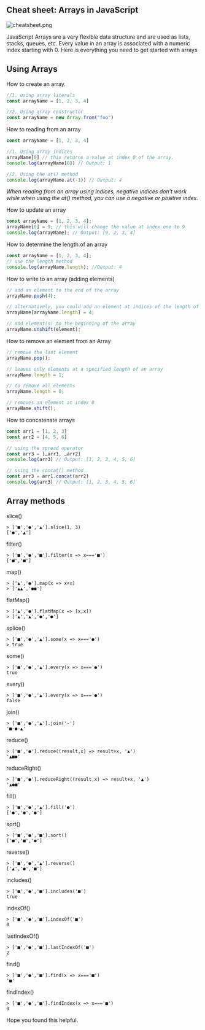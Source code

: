 ## Cheat sheet: Arrays in JavaScript

![cheatsheet.png](https://cdn.hashnode.com/res/hashnode/image/upload/v1642920690863/4CDkV-oIs.png)

JavaScript Arrays are a very flexible data structure and are used as lists, stacks, queues, etc. Every value in an array is associated with a numeric index starting with 0. Here is everything you need to get started with arrays


## Using Arrays

How to create an array.

```js
//1. using array literals
const arrayName = [1, 2, 3, 4]

//2. Using array constructor
const arrayName = new Array.from("foo")
```

How to reading from an array

```js
const arrayName = [1, 2, 3, 4]

//1. Using array indices
arrayName[0] // this returns a value at index 0 of the array.
console.log(arrayName[0]) // Output: 1

//2. Using the at() method
console.log(arrayName.at(-1)) // Output: 4
```

*When reading from an array using indices, negative indices don’t work while when using the at() method, you can use a negative or positive index.*

How to update an array

```js
const arrayName = [1, 2, 3, 4];
arrayName[0] = 9; // this will change the value at index one to 9
console.log(arrayName); // Output: [9, 2, 3, 4]
```

How to determine the length of an array

```js
const arrayName = [1, 2, 3, 4];
// use the length method
console.log(arrayName.length); //Output: 4
```

How to write to an array (adding elements)

```js
// add an element to the end of the array
arrayName.push(4);

// alternatively, you could add an element at indices of the length of the array.
arrayName[arrayName.length] = 4;

// add element(s) to the beginning of the array
arrayName.unshift(element);
```

How to remove an element from an Array

```js
// remove the last element
arrayName.pop();

// leaves only elements at a specified length of an array
arrayName.length = 1;

// to remove all elements
arrayName.length = 0;

// removes an element at index 0
arrayName.shift();
```

How to concatenate arrays

```js
const arr1 = [1, 2, 3]
const arr2 = [4, 5, 6]

// using the spread operator
const arr3 = […arr1, …arr2]
console.log(arr3) // Output: [1, 2, 3, 4, 5, 6]

// using the concat() method
const arr3 = arr1.concat(arr2)
console.log(arr3) // Output: [1, 2, 3, 4, 5, 6]
```

## Array methods

slice()
```repl
> ['■','●','▲'].slice(1, 3)
['●','▲']
```

filter()

```repl
> ['■','●','■'].filter(x => x==='■')
['■','■']
```

map()
```repl
> ['▲','●'].map(x => x+x)
> ['▲▲','●●']
```

flatMap()
```repl
> ['▲','●'].flatMap(x => [x,x])
> ['▲','▲','●','●']
```

splice()
```repl
> ['■','●','▲'].some(x => x==='●')
> true
```

some()
```repl
> ['■','●','▲'].every(x => x==='●')
true
```

every()
```repl
> ['■','●','▲'].every(x => x==='●')
false
```

join()
```
> ['■','●','▲'].join('-')
'■-●-▲'
```

reduce()
```repl
> ['■','●'].reduce((result,x) => result+x, '▲')
'▲■●'
```

reduceRight()
```repl
> ['■','●'].reduceRight((result,x) => result+x, '▲')
'▲●■'
```

fill()
```repl
> ['■','●','▲'].fill('●')
['●','●','●']
```

sort()
```repl
> ['■','●','■'].sort()
['■','■','●']
```

reverse()
```repl
> ['■','●','▲'].reverse()
['▲','●','■']
```

includes()
```repl
> ['■','●','■'].includes('■')
true
```

indexOf()
```repl
> ['■','●','■'].indexOf('■')
0
```

lastIndexOf()
```repl
> ['■','●','■'].lastIndexOf('■')
2
```

find()
```repl
> ['■','●','■'].find(x => x==='■')
'■'
```

findIndex()
```repl
> ['■','●','■'].findIndex(x => x==='■')
0
```

Hope you found this helpful.

